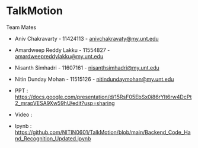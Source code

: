 # TalkMotion

 Team Mates

- Aniv Chakravarty - 11424113 - anivchakravaty@my.unt.edu

- Amardweep Reddy Lakku - 11554827 - amardweepreddylakku@my.unt.edu

- Nisanth Simhadri - 11607161 - nisanthsimhadri@my.unt.edu

- Nitin Dunday Mohan - 11515126 - nitindundaymohan@my.unt.edu


- PPT : https://docs.google.com/presentation/d/15RsF05EbSx0i86rYlt6rw4DcPt2_mrapVESA9Xw59hU/edit?usp=sharing
- Video :
- Ipynb : https://github.com/NITIN0601/TalkMotion/blob/main/Backend_Code_Hand_Recognition_Updated.ipynb 
